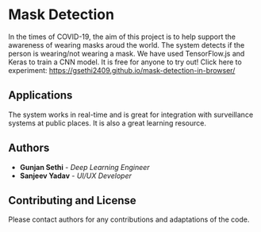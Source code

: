 # Mask Detection 

In the times of COVID-19, the aim of this project is to help support the awareness of wearing masks aroud the world. The system detects if the person is wearing/not wearing a mask.
We have used TensorFlow.js and Keras to train a CNN model. It is free for anyone to try out!
Click here to experiment: https://gsethi2409.github.io/mask-detection-in-browser/

## Applications

The system works in real-time and is great for integration with surveillance systems at public places. It is also a great learning resource.

## Authors

* **Gunjan Sethi** - *Deep Learning Engineer*
* **Sanjeev Yadav** - *UI/UX Developer*

## Contributing and License

Please contact authors for any contributions and adaptations of the code.
